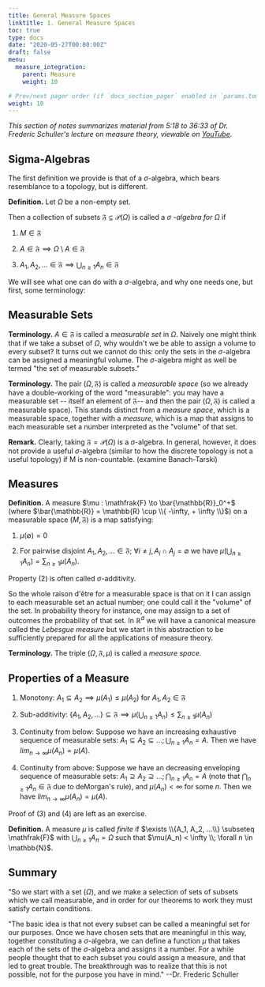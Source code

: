 ```yaml
---
title: General Measure Spaces
linktitle: 1. General Measure Spaces
toc: true
type: docs
date: "2020-05-27T00:00:00Z"
draft: false
menu:
  measure_integration:
    parent: Measure
    weight: 10

# Prev/next pager order (if `docs_section_pager` enabled in `params.toml`)
weight: 10
---
```

*This section of notes summarizes material from 5:18 to 36:33 of Dr. Frederic Schuller's lecture on measure theory, viewable on [YouTube](https://youtu.be/6ad9V8gvyBQ?t=318).*

## Sigma-Algebras
The first definition we provide is that of a $\sigma$-algebra, which bears resemblance to a topology, but is different.

**Definition.** Let $\Omega$ be a non-empty set.

Then a collection of subsets $\mathfrak{F} \subseteq \mathscr{P}(\Omega)$ is called a $\sigma$ *-algebra for* $\Omega$ if

1. $M \in \mathfrak{F}$

2. $A \in \mathfrak{F} \implies \Omega \setminus A \in \mathfrak{F}$

3. $A_1, A_2, \ldots \in \mathfrak{F} \implies \bigcup_{n \geq 1} A_n \in \mathfrak{F}$

We will see what one can do with a $\sigma$-algebra, and why one needs one, but first, some terminology:

## Measurable Sets
**Terminology.** $A \in \mathfrak{F}$ is called a *measurable set* in $\Omega$. Naively one might think that if we take a subset of $\Omega$, why wouldn't we be able to assign a volume to every subset?  It turns out we cannot do this: only the sets in the $\sigma$-algebra can be assigned a meaningful volume.  The $\sigma$-algebra might as well be termed "the set of measurable subsets."


**Terminology.** The pair $(\Omega, \mathfrak{F})$ is called a *measurable space* (so we already have a double-working of the word "measurable": you may have a measurable set -- itself an element of $\mathfrak{F}$-- and then the pair $(\Omega, \mathfrak{F})$ is called a measurable space).  This stands distinct from a *measure space*, which is a measurable space, together with a *measure*, which is a map that assigns to each measurable set a number interpreted as the "volume" of that set.

**Remark.** Clearly, taking $\mathfrak{F}=\mathscr{P}(\Omega)$ is a $\sigma$-algebra.  In general, however, it does not provide a useful $\sigma$-algebra (similar to how the discrete topology is not a useful topology) if M is non-countable. (examine Banach-Tarski)

## Measures
**Definition.** A measure $\mu : \mathfrak{F} \to \bar{\mathbb{R}}_0^+$ (where $\bar{\mathbb{R}} = \mathbb{R} \cup \\{ -\infty, + \infty \\}$) on a measurable space $(M, \mathfrak{F})$ is a map satisfying:

1. $\mu(\emptyset) = 0$

2. For pairwise disjoint $A_1, A_2, \ldots \in \mathfrak{F};$  $\forall i \neq j, A_i \cap A_j = \emptyset$ we have $\mu(\bigcup_{n\geq1}A_n)=\sum_{n \geq 1} \mu(A_n)$.

Property (2) is often called $\sigma$-additivity.  

So the whole raison d'être for a measurable space is that on it I can assign to each measurable set an actual number; one could call it the "volume" of the set. In probability theory for instance, one may assign to a set of outcomes the probability of that set.  In $\mathbb{R}^d$ we will have a canonical measure called the *Lebesgue measure* but we start in this abstraction to be sufficiently prepared for all the applications of measure theory.

**Terminology.** The triple $(\Omega, \mathfrak{F}, \mu)$ is called a *measure space.*

## Properties of a Measure
1. Monotony: $A_1 \subseteq A_2 \implies \mu(A_1) \leq \mu(A_2)$ for $A_1, A_2 \in \mathfrak{F}$

2. Sub-additivity: $\{A_1, A_2, \ldots \} \subseteq \mathfrak{F} \implies \mu \left(\bigcup_{n \geq 1} A_n \right) \leq \sum_{n \geq 1} \mu(A_n)$

3. Continuity from below: Suppose we have an increasing exhaustive sequence of measurable sets: $A_1 \subseteq A_2 \subseteq \ldots; \bigcup_{n \geq 1} A_n = A$.  Then we have $lim_{n \to \infty}\mu(A_n) = \mu(A)$.

4. Continuity from above: Suppose we have an decreasing enveloping sequence of measurable sets: $A_1 \supseteq A_2 \supseteq \ldots; \bigcap_{n \geq 1} A_n = A$ (note that $\bigcap_{n \geq 1} A_n \in \mathfrak{F}$ due to deMorgan's rule), and $\mu(A_n) < \infty$ for some $n$.  Then we have $lim_{n \to \infty}\mu(A_n) = \mu(A)$.  

Proof of (3) and (4) are left as an exercise.

**Definition.**  A measure $\mu$ is called *finite* if $\exists \\{A_1, A_2, ...\\} \subseteq \mathfrak{F}$ with $\bigcup_{n \geq 1}A_n = \Omega$ such that $\mu(A_n) < \infty \\; \forall n \in \mathbb{N}$.

## Summary
"So we start with a set ($\Omega$), and we make a selection of sets of subsets which we call measurable, and in order for our theorems to work they must satisfy certain conditions.  

"The basic idea is that not every subset can be called a meaningful set for our purposes.  Once we have chosen sets that are meaningful in this way, together constituting a $\sigma$-algebra, we can define a function $\mu$ that takes each of the sets of the $\sigma$-algebra and assigns it a number.  For a while people thought that to each subset you could assign a measure, and that led to great trouble. The breakthrough was to realize that this is not possible, not for the purpose you have in mind." --Dr. Frederic Schuller

